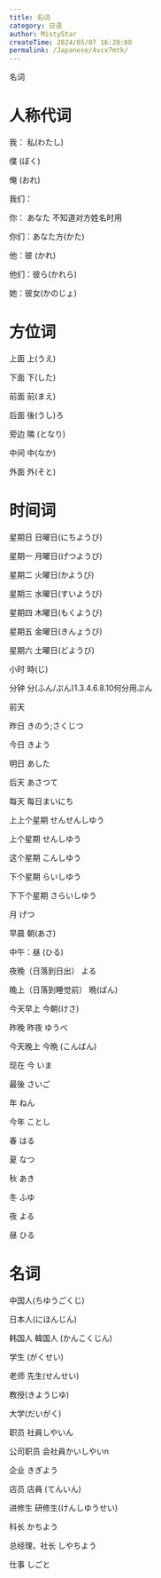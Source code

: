 ```yaml
---
title: 名词
category: 日语
author: MistyStar
createTime: 2024/05/07 16:28:08
permalink: /Japanese/4vcx7mtk/
---
```

名词

# **人称代词**

我： 私(わたし)

僕 (ぼく)

俺 (おれ)

我们：



你： あなた 不知道对方姓名时用

你们：あなた方(かた)

他：彼 (かれ)

他们：彼ら(かれら)

她：彼女(かのじょ)



# **方位词**

上面 上(うえ)

下面 下(した)

前面 前(まえ)

后面 後(うし)ろ

旁边 隣 (となり)

中间 中(なか)

外面 外(そと)



# **时间词**

星期日 日曜日(にちようび) 

星期一 月曜日(げつようび)

星期二 火曜日(かようび)

星期三 水曜日(すいようび)

星期四 木曜日(もくようび)

星期五 金曜日(きんょうび)

星期六 土曜日(どようび)

小时 時(じ) 

分钟 分(ふん/ぷん)1.3.4.6.8.10何分用ぷん

前天 

昨日 きのう;さくじつ

今日 きよう

明日 あした

后天 あさつて

每天 每日まいにち



上上个星期 せんせんしゆう

上个星期 せんしゆう

这个星期 こんしゆう

下个星期 らいしゆう

下下个星期 さらいしゆう

月 げつ



早晨 朝(あさ) 

中午：昼 (ひる)

夜晚（日落到日出） よる

晚上（日落到睡觉前） 晩(ばん) 

今天早上 今朝(けさ)

昨晚 昨夜 ゆうべ

今天晚上 今晩 (こんばん)

现在 今 いま

最後 さいご



年 ねん

今年 ことし

春 はる

夏 なつ

秋 あき

冬 ふゆ

夜 よる

昼 ひる



# **名词**

中国人(ちゆうごくじ) 

日本人(にほんじん)

韩国人 韓国人 (かんこくじん)

学生 (がくせい)

老师 先生(せんせい)

教授(きようじゆ)

大学(だいがく)

职员 社員しやいん

公司职员 会社員かいしやいn

企业 きぎよう

店员 店員 (てんいん)

进修生 研修生(けんしゆうせい)

科长 かちよう

总经理，社长 しやちよう



仕事 しごと







